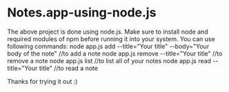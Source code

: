 # Notes.app-using-node.js
The above project is done using node.js. Make sure to install node and required modules of npm before running it into your system.
You can use following commands:
node app.js add --title="Your title" --body="Your body of the note"  //to add a note
node app.js remove --title="Your title"  //to remove a note
node app.js list  //to list all of your notes
node app.js read --title="Your title"   //to read a note

Thanks for trying it out :)
